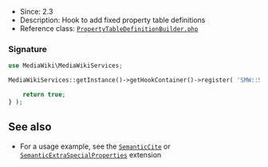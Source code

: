 * Since: 2.3
* Description: Hook to add fixed property table definitions
* Reference class: [`PropertyTableDefinitionBuilder.php`][PropertyTableDefinitionBuilder.php]

### Signature

```php
use MediaWiki\MediaWikiServices;

MediaWikiServices::getInstance()->getHookContainer()->register( 'SMW::SQLStore::AddCustomFixedPropertyTables', function( array &$customFixedProperties, &$propertyTablePrefix ) {

	return true;
} );
```

## See also

- For a usage example, see the [`SemanticCite`](https://github.com/SemanticMediaWiki/SemanticCite) or [`SemanticExtraSpecialProperties`](https://github.com/SemanticMediaWiki/SemanticExtraSpecialProperties) extension

[PropertyTableDefinitionBuilder.php]:https://github.com/SemanticMediaWiki/SemanticMediaWiki/blob/master/src/SQLStore/PropertyTableDefinitionBuilder.php
